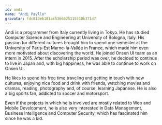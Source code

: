 ```yaml
---
id: andi
name: "Andi Pavllo"
gravatar: fdc813eb181ac5366025115510b371d7
---
```


Andi is a programmer from Italy currently living in Tokyo. He has studied Computer Science and Engineering at University of Bologna, Italy. His passion for different cultures brought him to spend one semester at the University of Paris-Est Marne-la-Vallée in France, which made him even more motivated about discovering the world. He joined Onsen UI team as an intern in 2015. After the scholarship period was over, he decided to continue to live in Japan and, with big happiness, he was able to continue to work on Onsen UI.

He likes to spend his free time traveling and getting in touch with new cultures, enjoying nice food and drink with friends, watching movies and dramas, reading, photography and, of course, learning Japanese. He is also a big sports fan, addicted to soccer and motorsport.

Even if the projects in which he is involved are mostly related to Web and Mobile Development, he is also very interested in Data Management, Business Intelligence and Computer Security, which has fascinated him since he was a kid.
